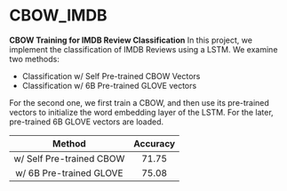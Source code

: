 # CBOW_IMDB
**CBOW Training for IMDB Review Classification** In this project, we implement the classification of IMDB Reviews using a LSTM. We examine two methods:
  - Classification w/ Self Pre-trained CBOW Vectors
  - Classification w/ 6B Pre-trained GLOVE vectors

For the second one, we first train a CBOW, and then use its pre-trained vectors to initialize the word embedding layer of the LSTM. For the later, pre-trained 6B GLOVE vectors are loaded.

| <center>Method</center>  | <center>Accuracy</center> |
|:--------------------------:|:--------------------------:|
| <center> w/ Self Pre-trained CBOW</center> | <center>71.75</center> |
| <center> w/ 6B Pre-trained GLOVE</center> | <center>75.08</center> |
